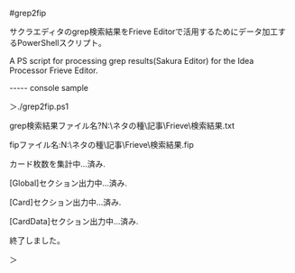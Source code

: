 #grep2fip

サクラエディタのgrep検索結果をFrieve Editorで活用するためにデータ加工するPowerShellスクリプト。

A PS script for processing grep results(Sakura Editor) for the Idea Processor Frieve Editor.



----- console sample

＞./grep2fip.ps1

grep検索結果ファイル名?N:\ネタの種\記事\Frieve\検索結果.txt

fipファイル名:N:\ネタの種\記事\Frieve\検索結果.fip

カード枚数を集計中...済み.

[Global]セクション出力中...済み.

[Card]セクション出力中...済み.

[CardData]セクション出力中...済み.

終了しました。

＞
